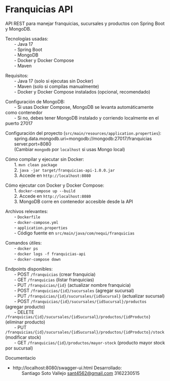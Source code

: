 # Franquicias API

API REST para manejar franquicias, sucursales y productos con Spring Boot y MongoDB.

Tecnologías usadas:  
  - Java 17  
  - Spring Boot  
  - MongoDB  
  - Docker y Docker Compose  
  - Maven  

Requisitos:  
  - Java 17 (solo si ejecutas sin Docker)  
  - Maven (solo si compilas manualmente)  
  - Docker y Docker Compose instalados (opcional, recomendado)  

Configuración de MongoDB:  
  - Si usas Docker Compose, MongoDB se levanta automáticamente como contenedor  
  - Si no, debes tener MongoDB instalado y corriendo localmente en el puerto 27017  

Configuración del proyecto (`src/main/resources/application.properties`):  
  spring.data.mongodb.uri=mongodb://mongodb:27017/franquicias  
  server.port=8080  
  (Cambiar `mongodb` por `localhost` si usas Mongo local)  

Cómo compilar y ejecutar sin Docker:  
  1. `mvn clean package`  
  2. `java -jar target/franquicias-api-1.0.0.jar`  
  3. Accede en `http://localhost:8080`  

Cómo ejecutar con Docker y Docker Compose:  
  1. `docker-compose up --build`  
  2. Accede en `http://localhost:8080`  
  3. MongoDB corre en contenedor accesible desde la API  

Archivos relevantes:  
  - `Dockerfile`  
  - `docker-compose.yml`  
  - `application.properties`  
  - Código fuente en `src/main/java/com/nequi/franquicias`  

Comandos útiles:  
  - `docker ps`  
  - `docker logs -f franquicias-api`  
  - `docker-compose down`  

Endpoints disponibles:  
  - POST `/franquicias` (crear franquicia)  
  - GET `/franquicias` (listar franquicias)  
  - PUT `/franquicias/{id}` (actualizar nombre franquicia)  
  - POST `/franquicias/{id}/sucursales` (agregar sucursal)  
  - PUT `/franquicias/{id}/sucursales/{idSucursal}` (actualizar sucursal)  
  - POST `/franquicias/{id}/sucursales/{idSucursal}/productos` (agregar producto)  
  - DELETE `/franquicias/{id}/sucursales/{idSucursal}/productos/{idProducto}` (eliminar producto)  
  - PUT `/franquicias/{id}/sucursales/{idSucursal}/productos/{idProducto}/stock` (modificar stock)  
  - GET `/franquicias/{id}/productos/mayor-stock` (producto mayor stock por sucursal)  

Documentacio
  - http://localhost:8080/swagger-ui.html
Desarrollado:  
  Santiago Soto Vallejo
  sant4562@gmail.com
  3162230515
